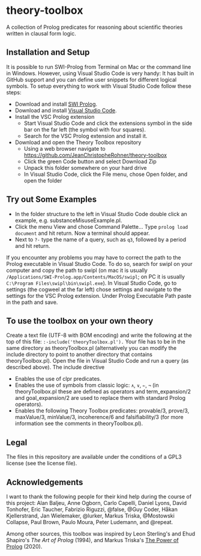 # theory-toolbox

A collection of Prolog predicates for reasoning about scientific theories written in clausal form logic.


## Installation and Setup

It is possible to run SWI-Prolog from Terminal on Mac or the command line in Windows. However, using Visual Studio Code is very handy: It has built in GitHub support and you can define user snippets for different logical symbols. To setup everything to work with Visual Studio Code follow these steps:

* Download and install [SWI Prolog](https://www.swi-prolog.org/Download.html).
* Download and install [Visual Studio Code](https://code.visualstudio.com/download).
* Install the VSC Prolog extension
  - Start Visual Studio Code and click the extensions symbol in the side bar on the far left (the symbol with four squares).
  - Search for the VSC Prolog extension and install it.
* Download and open the Theory Toolbox repository
  - Using a web browser navigate to https://github.com/JeanChristopheRohner/theory-toolbox
  - Click the green Code button and select Download Zip
  - Unpack this folder somewhere on your hard drive
  - In Visual Studio Code, click the File menu, chose Open folder, and open the folder

## Try out Some Examples
* In the folder structure to the left in Visual Studio Code double click an example, e.g. substanceMisuseExample.pl.
* Click the menu View and chose Command Palette... Type `prolog load document` and hit return. Now a terminal should appear.
* Next to `?-` type the name of a query, such as `q3`, followed by a period and hit return.

If you encounter any problems you may have to correct the path to the Prolog executable in Visual Studio Code. To do so, search for swipl on your computer and copy the path to swipl (on mac it is usually `/Applications/SWI-Prolog.app/Contents/MacOS/swipl`; on PC it is usually `C:\Program Files\swipl\bin\swipl.exe`). In Visual Studio Code, go to settings (the cogweel at the far left) chose settings and navigate to the settings for the VSC Prolog extension. Under Prolog Executable Path paste in the path and save.


## To use the toolbox on your own theory

Create a text file (UTF-8 with BOM encoding) and write the following at the top of this file: `:-include('theoryToolbox.pl').` Your file has to be in the same directory as theoryToolbox.pl (alternatively you can modify the include directory to point to another directory that contains theoryToolbox.pl).
Open the file in Visual Studio Code and run a query (as described above).
The include directive
* Enables the use of clpr predicates.
* Enables the use of symbols from classic logic: `∧`, `∨`, `⇐`, `¬` (in theoryToolbox.pl these are defined as operators and term_expansion/2 and goal_expansion/2 are used to replace them with standard Prolog operators).
* Enables the following Theory Toolbox predicates: provable/3, prove/3, maxValue/3, minValue/3, incoherence/6 and falsifiability/3 (for more information see the comments in theoryToolbox.pl).


## Legal

The files in this repository are available under the conditions of a GPL3 license (see the license file).


## Acknowledgements

I want to thank the following people for their kind help during the course of this project: Alan Baljeu, Anne Ogborn, Carlo Capelli, Daniel Lyons, David Tonhofer, Eric Taucher, Fabrizio Riguzzi, @false, @Guy Coder, Håkan Kjellerstrand, Jan Wielemaker, @lurker, Markus Triska, @Mostowski Collapse, Paul Brown, Paulo Moura, Peter Ludemann, and @repeat.

Among other sources, this toolbox was inspired by Leon Sterling's and Ehud Shapiro's _The Art of Prolog_ (1994), and Markus Triska's [The Power of Prolog](https://www.metalevel.at/prolog) (2020).